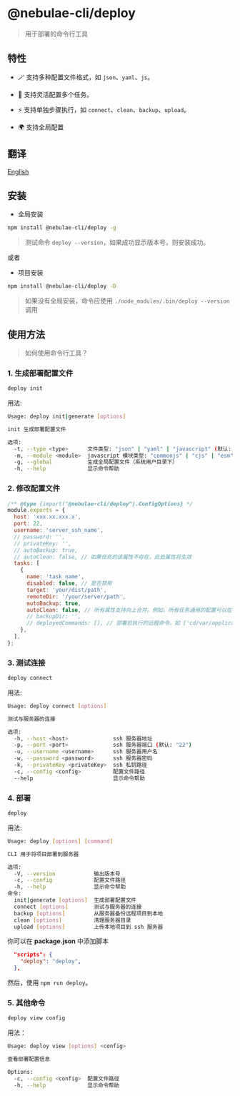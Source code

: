 # @nebulae-cli/deploy

> 用于部署的命令行工具

## 特性

- 🪄 支持多种配置文件格式，如 `json`、`yaml`、`js`。

- 🚩 支持灵活配置多个任务。

- ⚡ 支持单独步骤执行，如 `connect`、`clean`、`backup`、`upload`。

- 🌍 支持全局配置

## 翻译

[English](../README.md)

## 安装

- 全局安装

```bash
npm install @nebulae-cli/deploy -g
```

> 测试命令 `deploy --version`，如果成功显示版本号，则安装成功。

或者

- 项目安装

```bash
npm install @nebulae-cli/deploy -D
```

> 如果没有全局安装，命令应使用 `./node_modules/.bin/deploy --version` 调用

## 使用方法

> 如何使用命令行工具？

### 1. 生成部署配置文件

```bash
deploy init
```

用法:

```bash
Usage: deploy init|generate [options]

init 生成部署配置文件

选项:
  -t, --type <type>      文件类型: "json" | "yaml" | "javascript" (默认: "javascript")
  -m, --module <module>  javascript 模块类型: "commonjs" | "cjs" | "esm" | "mjs" (默认: "cjs")
  -g, --global           生成全局配置文件（系统用户目录下）
  -h, --help             显示命令帮助
```

### 2. 修改配置文件
```js
/** @type {import("@nebulae-cli/deploy").ConfigOptions} */
module.exports = {
  host: 'xxx.xx.xxx.x',
  port: 22,
  username: 'server_ssh_name',
  // password: '',
  // privateKey: '',
  // autoBackup: true,
  // autoClean: false, // 如果任务的该属性不存在，此处属性将生效
  tasks: [
    {
      name: 'task name',
      disabled: false, // 是否禁用
      target: 'your/dist/path',
      remoteDir: '/your/server/path',
      autoBackup: true,
      autoClean: false, // 所有属性支持向上合并。例如，所有任务通用的配置可以在根属性上配置
      // backupDir: '',
      // deployedCommands: [], // 部署后执行的远程命令，如 ['cd/var/applications', 'java - jar xxx. jar']，将使用 && 合并多个命令
    },
  ],
};
```

### 3. 测试连接

```bash
deploy connect
```

用法:

```bash
Usage: deploy connect [options]

测试与服务器的连接

选项:
  -h, --host <host>              ssh 服务器地址
  -p, --port <port>              ssh 服务器端口 (默认: "22")
  -u, --username <username>      ssh 服务器用户名
  -w, --password <password>      ssh 服务器密码
  -k, --privateKey <privateKey>  ssh 私钥路径
  -c, --config <config>          配置文件路径
  --help                         显示命令帮助
```

### 4. 部署

```bash
deploy
```

用法:

```bash
Usage: deploy [options] [command]

CLI 用于将项目部署到服务器

选项:
  -V, --version            输出版本号
  -c, --config             配置文件路径
  -h, --help               显示命令帮助
命令:
  init|generate [options]  生成部署配置文件
  connect [options]        测试与服务器的连接
  backup [options]         从服务器备份远程项目到本地
  clean [options]          清理服务器目录
  upload [options]         上传本地项目到 ssh 服务器
```

你可以在 **package.json** 中添加脚本

```json
  "scripts": {
    "deploy": "deploy",
  },
```

然后，使用 `npm run deploy`。

### 5. 其他命令

```bash
deploy view config
```

用法：

```bash
Usage: deploy view [options] <config>

查看部署配置信息

Options:
  -c, --config <config>  配置文件路径
  -h, --help             显示命令帮助
```